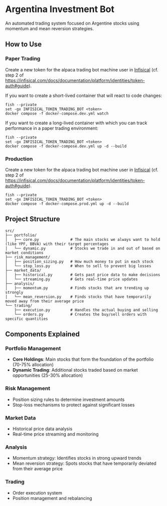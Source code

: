 # Argentina Investment Bot

An automated trading system focused on Argentine stocks using momentum and mean reversion strategies.

## How to Use

### Paper Trading

Create a new token for the alpaca trading bot machine user in [Infisical](https://infisical.datawarp.dev/org/35374e20-0b45-4a16-afd4-7ea72161ab8a/identities/3879a90a-53df-4c01-894b-988c2a911cd5) (cf. step 2 of https://infisical.com/docs/documentation/platform/identities/token-auth#guide).

If you want to create a short-lived container that will react to code changes:

```fish
fish --private
set -gx INFISICAL_TOKEN_TRADING_BOT <token>
docker compose -f docker-compose.dev.yml watch
```

If you want to create a long-lived container with which you can track performance in a paper trading environment:

```fish
fish --private
set -gx INFISICAL_TOKEN_TRADING_BOT <token>
docker compose -f docker-compose.dev.yml up -d --build
```

### Production

Create a new token for the alpaca trading bot machine user in [Infisical](https://infisical.datawarp.dev/org/35374e20-0b45-4a16-afd4-7ea72161ab8a/identities/3879a90a-53df-4c01-894b-988c2a911cd5) (cf. step 2 of https://infisical.com/docs/documentation/platform/identities/token-auth#guide).

```
fish --private
set -gx INFISICAL_TOKEN_TRADING_BOT <token>
docker compose -f docker-compose.prod.yml up -d --build
```

## Project Structure

```
src/
├── portfolio/
│   ├── core.py              # The main stocks we always want to hold (like YPF, BBVA) with their target percentages
│   └── dynamic.py           # Stocks we trade in and out of based on market conditions
├── risk_management/
│   ├── position_sizing.py   # How much money to put in each stock
│   └── stop_loss.py         # When to sell to prevent big losses
├── market_data/
│   ├── historical.py        # Gets past price data to make decisions
│   └── streaming.py         # Gets real-time price updates
├── analysis/
│   ├── momentum.py          # Finds stocks that are trending up strongly
│   └── mean_reversion.py    # Finds stocks that have temporarily moved away from their average price
└── trading/
    ├── execution.py         # Handles the actual buying and selling
    └── orders.py            # Creates the buy/sell orders with specific quantities
```

## Components Explained

### Portfolio Management
- **Core Holdings**: Main stocks that form the foundation of the portfolio (70-75% allocation)
- **Dynamic Trading**: Additional stocks traded based on market opportunities (25-30% allocation)

### Risk Management
- Position sizing rules to determine investment amounts
- Stop-loss mechanisms to protect against significant losses

### Market Data
- Historical price data analysis
- Real-time price streaming and monitoring

### Analysis
- Momentum strategy: Identifies stocks in strong upward trends
- Mean reversion strategy: Spots stocks that have temporarily deviated from their average price

### Trading
- Order execution system
- Position management and rebalancing
